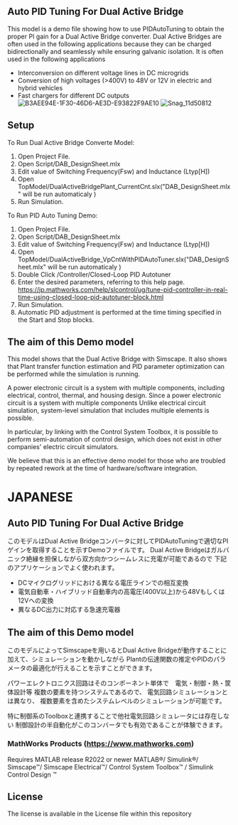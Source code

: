 ## Auto PID Tuning For Dual Active Bridge
This model is a demo file showing how to use PIDAutoTuning to obtain the proper PI gain for a Dual Active Bridge converter.
Dual Active Bridges are often used in the following applications because they can be charged bidirectionally and seamlessly while ensuring galvanic isolation. It is often used in the following applications

- Interconversion on different voltage lines in DC microgrids
- Conversion of high voltages (>400V) to 48V or 12V in electric and hybrid vehicles
- Fast chargers for different DC outputs
![B3AEE94E-1F30-46D6-AE3D-E93822F9AE10](https://user-images.githubusercontent.com/62166747/194195458-688b62e0-8b66-4898-a2a5-8a74053b0316.GIF)
![Snag_11d50812](https://user-images.githubusercontent.com/62166747/194195533-081e1062-532d-4ffc-98ad-cb11df038bae.png)

## Setup 
To Run Dual Active Bridge Converte Model:
1. Open Project File.
2. Open Script/DAB_DesignSheet.mlx
3. Edit value of Switching Frequency(Fsw) and Inductance (Ltyp[H])
4. Open TopModel/DualActiveBridgePlant_CurrentCnt.slx("DAB_DesignSheet.mlx" will be run automaticaly )
5. Run Simulation.


To Run PID Auto Tuning Demo:
1. Open Project File.
2. Open Script/DAB_DesignSheet.mlx
3. Edit value of Switching Frequency(Fsw) and Inductance (Ltyp[H])
4. Open TopModel/DualActiveBridge_VpCntWithPIDAutoTuner.slx("DAB_DesignSheet.mlx" will be run automaticaly )
5. Double Click /Controller/Closed-Loop PID Autotuner
6. Enter the desired parameters, referring to this help page. https://jp.mathworks.com/help/slcontrol/ug/tune-pid-controller-in-real-time-using-closed-loop-pid-autotuner-block.html
7. Run Simulation.
8. Automatic PID adjustment is performed at the time timing specified in the Start and Stop blocks.



## The aim of this Demo model
This model shows that the Dual Active Bridge  with Simscape. 
It also shows that Plant transfer function estimation and PID parameter optimization can be performed while the simulation is running.

A power electronic circuit is a system with multiple components, including electrical, control, thermal, and housing design. 
Since a power electronic circuit is a system with multiple components Unlike electrical circuit simulation, system-level simulation that includes multiple elements is possible.

In particular, by linking with the Control System Toolbox, it is possible to perform semi-automation of control design, which does not exist in other companies' electric circuit simulators. 

We believe that this is an effective demo model for those who are troubled by repeated rework at the time of hardware/software integration.

# JAPANESE

## Auto PID Tuning For Dual Active Bridge
このモデルはDual Active Bridgeコンバータに対してPIDAutoTuningで適切なPIゲインを取得することを示すDemoファイルです。
Dual Active Bridgeはガルバニック絶縁を担保しながら双方向かつシームレスに充電が可能であるので
下記のアプリケーションでよく使われます。

- DCマイクログリッドにおける異なる電圧ラインでの相互変換
- 電気自動車・ハイブリッド自動車内の高電圧(400V以上)から48Vもしくは12Vへの変換
- 異なるDC出力に対応する急速充電器

## The aim of this Demo model
このモデルによってSimscapeを用いるとDual Active Bridgeが動作することに加えて、シミュレーションを動かしながら
Plantの伝達関数の推定やPIDのパラメータの最適化が行えることを示すことができます。

パワーエレクトロニクス回路はそのコンポーネント単体で　電気・制御・熱・筐体設計等
複数の要素を持つシステムであるので、
電気回路シミュレーションとは異なり、
複数要素を含めたシステムレベルのシミュレーションが可能です。

特に制御系のToolboxと連携することで他社電気回路シミュレータには存在しない
制御設計の半自動化がこのコンバータでも有効であることが体験できます。

### MathWorks Products (https://www.mathworks.com)

Requires MATLAB release R2022 or newer
MATLAB&reg;/
Simulink&reg;/
Simscape&trade;/
Simscape Electrical&trade;/
Control System Toolbox&trade; /
Simulink Control Design &trade;

## License
The license is available in the License file within this repository
